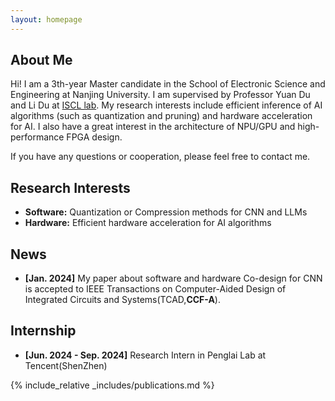 ```yaml
---
layout: homepage
---
```


## About Me

Hi! I am a 3th-year Master candidate in the School of Electronic Science and Engineering at Nanjing University. I am supervised by Professor Yuan Du and Li Du at [ISCL lab](https://iscl.nju.edu.cn/42924/list.htm). My research interests include efficient inference of AI algorithms (such as quantization and pruning) and hardware acceleration for AI. I also have a great interest in the architecture of NPU/GPU and high-performance FPGA design.

If you have any questions or cooperation, please feel free to contact me.

## Research Interests

- **Software:** Quantization or Compression methods for CNN and LLMs
- **Hardware:** Efficient hardware acceleration for AI algorithms

## News

- **[Jan. 2024]** My paper about software and hardware Co-design for CNN is accepted to IEEE Transactions on Computer-Aided Design of Integrated Circuits and Systems(TCAD,<strong>CCF-A</strong>).

## Internship
- **[Jun. 2024 - Sep. 2024]** Research Intern in Penglai Lab at Tencent(ShenZhen)


{% include_relative _includes/publications.md %}